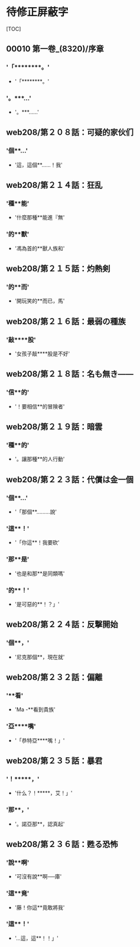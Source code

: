 # 待修正屏蔽字

[TOC]

## 00010 第一卷_(8320)/序章

### '「********。'

- '「********。'

### '。***…'

- '。***……'


## web208/第２０８話：可疑的家伙们

### '個**…'

- '這，這個**……！我'


## web208/第２１４話：狂乱

### '種**能'

- '什麼那種**能進『無'

### '的**獸'

- '馮為首的**獸人族和'


## web208/第２１５話：灼熱剣

### '的**而'

- '開玩笑的**而已，馬'


## web208/第２１６話：最弱の種族

### '敲****股'

- '女孩子敲****股是不好'


## web208/第２１８話：名も無き――

### '信**的'

- '！要相信**的冒険者'


## web208/第２１９話：暗雲

### '種**的'

- '。讓那種**的人行動'


## web208/第２２３話：代償は金一個

### '個**…'

- '「那個**………說'

### '這**！'

- '「你這**！我要砍'

### '那**是'

- '也是和那**是同類嗎'

### '的**！'

- '是可惡的**！？」'


## web208/第２２４話：反撃開始

### '個**，'

- '尼克那個**，現在就'


## web208/第２３２話：偏離

### '**看'

- 'Ma -**看到貴族'

### '亞****嘴'

- '「恭特亞****嘴！」'


## web208/第２３５話：暴君

### '！*****，'

- '什么？！*****，艾！」'

### '那**，'

- '。諾亞那**，認真起'


## web208/第２３６話：甦る恐怖

### '說**啊'

- '可沒有說**啊──庫'

### '這**竟'

- '藤！你這**竟敢將我'

### '這**！'

- '…這，這**！！」'
